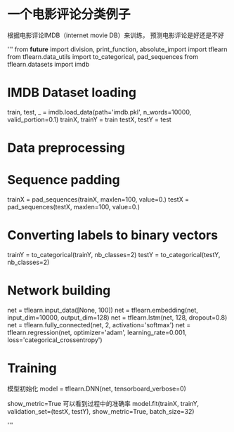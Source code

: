 # 一个电影评论分类例子
根据电影评论IMDB（internet movie DB）来训练，
预测电影评论是好还是不好

'''
from __future__ import division, print_function, absolute_import
import tflearn
from tflearn.data_utils import to_categorical, pad_sequences
from tflearn.datasets import imdb

# IMDB Dataset loading
train, test, _ = imdb.load_data(path='imdb.pkl', n_words=10000,
                                valid_portion=0.1)
trainX, trainY = train
testX, testY = test

# Data preprocessing
# Sequence padding
trainX = pad_sequences(trainX, maxlen=100, value=0.)
testX = pad_sequences(testX, maxlen=100, value=0.)

# Converting labels to binary vectors
trainY = to_categorical(trainY, nb_classes=2)
testY = to_categorical(testY, nb_classes=2)

# Network building
net = tflearn.input_data([None, 100])
net = tflearn.embedding(net, input_dim=10000, output_dim=128)
net = tflearn.lstm(net, 128, dropout=0.8)
net = tflearn.fully_connected(net, 2, activation='softmax')
net = tflearn.regression(net, optimizer='adam', learning_rate=0.001,
                         loss='categorical_crossentropy')

# Training
模型初始化
model = tflearn.DNN(net, tensorboard_verbose=0)

show_metric=True 可以看到过程中的准确率
model.fit(trainX, trainY, validation_set=(testX, testY), show_metric=True,
          batch_size=32)

'''
